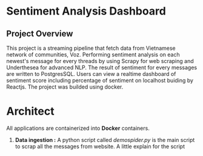 # Sentiment Analysis Dashboard
## Project Overview
This project is a streaming pipeline that fetch data from Vietnamese network of communities, Voz. Performing sentiment analysis on each newest's message for every threads by using Scrapy for web scraping and Underthesea for advanced NLP. The result of sentiment for every messages are written to PostgresSQL. Users can view a realtime dashboard of sentiment score including percentage of sentiment on localhost buiding by Reactjs. The project was builded using docker.

# Architect
All applications are containerized into **Docker** containers.

1. **Data ingestion :** A python script called *demospider.py* is the main script to scrap all the messages from website. A little explain for the script 
